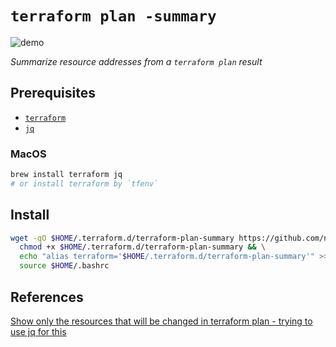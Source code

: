 # `terraform plan -summary`

![demo](assets/demo.gif)

*Summarize resource addresses from a `terraform plan` result*

## Prerequisites

- [`terraform`](https://developer.hashicorp.com/terraform/tutorials/aws-get-started/install-cli)
- [`jq`](https://jqlang.github.io/jq/download/)

### MacOS

```sh
brew install terraform jq
# or install terraform by `tfenv`
```

## Install

```sh
wget -qO $HOME/.terraform.d/terraform-plan-summary https://github.com/nv6/terraform-plan-summary/releases/download/v0.1.0/terraform-plan-summary && \
  chmod +x $HOME/.terraform.d/terraform-plan-summary && \
  echo "alias terraform='$HOME/.terraform.d/terraform-plan-summary'" >> $HOME/.bashrc && \
  source $HOME/.bashrc
```

## References

[Show only the resources that will be changed in terraform plan - trying to use jq for this](https://www.reddit.com/r/Terraform/comments/10m7jdd/show_only_the_resources_that_will_be_changed_in/)
